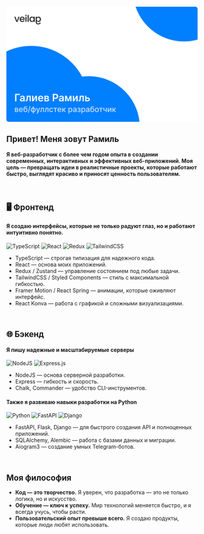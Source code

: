 ![Preview](assets/light-preview.png)

## Привет! Меня зовут Рамиль
#### Я веб-разработчик с более чем годом опыта в создании современных, интерактивных и эффективных веб-приложений. Моя цель — превращать идеи в реалистичные проекты, которые работают быстро, выглядят красиво и приносят ценность пользователям.

<br>

## 🖥️ Фронтенд
#### Я создаю интерфейсы, которые не только радуют глаз, но и работают интуитивно понятно.
![TypeScript](https://img.shields.io/badge/typescript-%23007ACC.svg?style=for-the-badge&logo=typescript&logoColor=white)
![React](https://img.shields.io/badge/react-%2320232a.svg?style=for-the-badge&logo=react&logoColor=%2361DAFB)
![Redux](https://img.shields.io/badge/redux-%23593d88.svg?style=for-the-badge&logo=redux&logoColor=white)
![TailwindCSS](https://img.shields.io/badge/tailwindcss-%2338B2AC.svg?style=for-the-badge&logo=tailwind-css&logoColor=white)

- TypeScript — строгая типизация для надежного кода. 
- React — основа моих приложений. 
- Redux / Zustand — управление состоянием под любые задачи. 
- TailwindCSS / Styled Components — стиль с максимальной гибкостью. 
- Framer Motion / React Spring — анимации, которые оживляют интерфейс. 
- React Konva — работа с графикой и сложными визуализациями.

<br>

## 🌐 Бэкенд
#### Я пишу надежные и масштабируемые серверы
![NodeJS](https://img.shields.io/badge/node.js-6DA55F?style=for-the-badge&logo=node.js&logoColor=white)
![Express.js](https://img.shields.io/badge/express.js-%23404d59.svg?style=for-the-badge&logo=express&logoColor=%2361DAFB)

- NodeJS — основа серверной разработки. 
- Express — гибкость и скорость. 
- Chalk, Commander — удобство CLI-инструментов.

#### Также я развиваю навыки разработки на Python
![Python](https://img.shields.io/badge/python-3670A0?style=for-the-badge&logo=python&logoColor=ffdd54)
![FastAPI](https://img.shields.io/badge/FastAPI-005571?style=for-the-badge&logo=fastapi)
![Django](https://img.shields.io/badge/django-%23092E20.svg?style=for-the-badge&logo=django&logoColor=white)

- FastAPI, Flask, Django — для быстрого создания API и полноценных приложений. 
- SQLAlchemy, Alembic — работа с базами данных и миграции. 
- Aiogram3 — создание умных Telegram-ботов.

<br>

## Моя философия

- **Код — это творчество.** Я уверен, что разработка — это не только логика, но и искусство.
- **Обучение — ключ к успеху.** Мир технологий меняется быстро, и я всегда учусь, чтобы расти.
- **Пользовательский опыт превыше всего.** Я создаю продукты, которые люди любят использовать.

<br>
